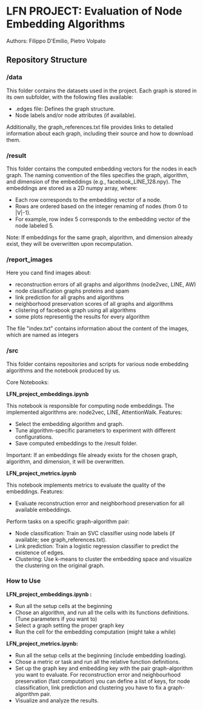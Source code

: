 # LFN PROJECT: Evaluation of Node Embedding Algorithms
Authors: Filippo D'Emilio, Pietro Volpato

## Repository Structure
### /data
This folder contains the datasets used in the project. Each graph is stored in its own subfolder, with the following files available:
* .edges file: Defines the graph structure.
* Node labels and/or node attributes (if available).

Additionally, the graph_references.txt file provides links to detailed information about each graph, including their source and how to download them.

### /result
This folder contains the computed embedding vectors for the nodes in each graph. The naming convention of the files specifies the graph, algorithm, and dimension of the embeddings (e.g., facebook_LINE_128.npy). The embeddings are stored as a 2D numpy array, where:

* Each row corresponds to the embedding vector of a node.
* Rows are ordered based on the integer renaming of nodes (from 0 to |V|-1).
* For example, row index 5 corresponds to the embedding vector of the node labeled 5.

Note: If embeddings for the same graph, algorithm, and dimension already exist, they will be overwritten upon recomputation.

### /report_images
Here you cand find images about:
- reconstruction errors of all graphs and algorithms (node2vec, LINE, AW)
- node classification graphs proteins and spam
- link prediction for all graphs and algorithms 
- neighborhood preservation scores of all graphs and algorithms 
- clistering of facebook graph using all algorithms
- some plots representig the results for every algorithm

The file "index.txt" contains information about the content of the images, which are named as integers

### /src
This folder contains repositories and scripts for various node embedding algorithms and the notebook produced by us.

Core Notebooks:

**LFN_project_embeddings.ipynb**

This notebook is responsible for computing node embeddings. The implemented algorithms are: node2vec, LINE, AttentionWalk.
Features:

* Select the embedding algorithm and graph.
* Tune algorithm-specific parameters to experiment with different configurations.
* Save computed embeddings to the /result folder.

Important: If an embeddings file already exists for the chosen graph, algorithm, and dimension, it will be overwritten.

**LFN_project_metrics.ipynb**

This notebook implements metrics to evaluate the quality of the embeddings. Features:

* Evaluate reconstruction error and neighborhood preservation for all available embeddings.

Perform tasks on a specific graph-algorithm pair:
* Node classification: Train an SVC classifier using node labels (if available; see graph_references.txt).
* Link prediction: Train a logistic regression classifier to predict the existence of edges.
* Clustering: Use k-means to cluster the embedding space and visualize the clustering on the original graph.

### How to Use

**LFN_project_embeddings.ipynb :**

* Run all the setup cells at the beginning
* Chose an algorithm, and run all the cells with its functions definitions. (Tune parameters if you want to)
* Select a graph setting the proper graph key
* Run the cell for the embedding computation (might take a while)

**LFN_project_metrics.ipynb:**
* Run all the setup cells at the beginning (include embedding loading).
* Chose a metric or task and run all the relative function definitions.
* Set up the graph key and embedding key with the pair graph-algorithm you want to evaluate. For reconstruction error and neighbourhood preservation (fast computation) you can define a list of keys, for node classification, link prediction and clustering you have to fix a graph-algorithm pair.
* Visualize and analyze the results.


